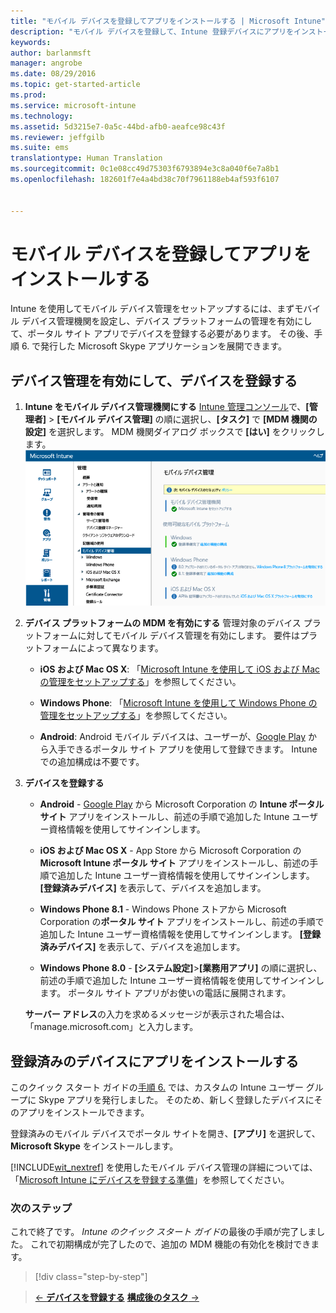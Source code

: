 ```yaml
---
title: "モバイル デバイスを登録してアプリをインストールする | Microsoft Intune"
description: "モバイル デバイスを登録して、Intune 登録デバイスにアプリをインストールする方法を説明します"
keywords: 
author: barlanmsft
manager: angrobe
ms.date: 08/29/2016
ms.topic: get-started-article
ms.prod: 
ms.service: microsoft-intune
ms.technology: 
ms.assetid: 5d3215e7-0a5c-44bd-afb0-aeafce98c43f
ms.reviewer: jeffgilb
ms.suite: ems
translationtype: Human Translation
ms.sourcegitcommit: 0c1e08cc49d75303f6793894e3c8a040f6e7a8b1
ms.openlocfilehash: 182601f7e4a4bd38c70f7961188eb4af593f6107


---
```


# モバイル デバイスを登録してアプリをインストールする
Intune を使用してモバイル デバイス管理をセットアップするには、まずモバイル デバイス管理機関を設定し、デバイス プラットフォームの管理を有効にして、ポータル サイト アプリでデバイスを登録する必要があります。 その後、手順 6. で発行した Microsoft Skype アプリケーションを展開できます。

## デバイス管理を有効にして、デバイスを登録する

1.  **Intune をモバイル デバイス管理機関にする** [Intune 管理コンソール](https://manage.microsoft.com/)で、**[管理者]** > **[モバイル デバイス管理]** の順に選択し、**[タスク]** で **[MDM 機関の設定]** を選択します。  MDM 機関ダイアログ ボックスで **[はい]** をクリックします。
    ![管理コンソール。 MDM を Intune に設定](./media/mdmAuthority.png)

2.  **デバイス プラットフォームの MDM を有効にする** 管理対象のデバイス プラットフォームに対してモバイル デバイス管理を有効にします。 要件はプラットフォームによって異なります。

    -   **iOS および Mac OS X**: 「[Microsoft Intune を使用して iOS および Mac の管理をセットアップする](/intune/deploy-use/set-up-ios-and-mac-management-with-microsoft-intune)」を参照してください。

    -   **Windows Phone**: 「[Microsoft Intune を使用して Windows Phone の管理をセットアップする](/intune/deploy-use/set-up-windows-phone-management-with-microsoft-intune)」を参照してください。

    -   **Android**: Android モバイル デバイスは、ユーザーが、[Google Play](https://play.google.com/store/apps/details?id=com.skype.raider) から入手できるポータル サイト アプリを使用して登録できます。 Intune での追加構成は不要です。

3.  **デバイスを登録する**

    -   **Android** - [Google Play](http://go.microsoft.com/fwlink/p/?LinkId=386612) から Microsoft Corporation の **Intune ポータル サイト** アプリをインストールし、前述の手順で追加した Intune ユーザー資格情報を使用してサインインします。

    -   **iOS および Mac OS X** - App Store から Microsoft Corporation の **Microsoft Intune ポータル サイト** アプリをインストールし、前述の手順で追加した Intune ユーザー資格情報を使用してサインインします。 **[登録済みデバイス]** を表示して、デバイスを追加します。

    -   **Windows Phone 8.1** - Windows Phone ストアから Microsoft Corporation の**ポータル サイト** アプリをインストールし、前述の手順で追加した Intune ユーザー資格情報を使用してサインインします。  **[登録済みデバイス]** を表示して、デバイスを追加します。

    -   **Windows Phone 8.0** - **[システム設定]**&gt;**[業務用アプリ]** の順に選択し、前述の手順で追加した Intune ユーザー資格情報を使用してサインインします。 ポータル サイト アプリがお使いの電話に展開されます。

    **サーバー アドレス**の入力を求めるメッセージが表示された場合は、「manage.microsoft.com」と入力します。

## 登録済みのデバイスにアプリをインストールする
このクイック スタート ガイドの[手順 6.](start-with-a-paid-subscription-to-microsoft-intune-step-6.md) では、カスタムの Intune ユーザー グループに Skype アプリを発行しました。 そのため、新しく登録したデバイスにそのアプリをインストールできます。

登録済みのモバイル デバイスでポータル サイトを開き、**[アプリ]** を選択して、**Microsoft Skype** をインストールします。

[!INCLUDE[wit_nextref](../includes/wit_nextref_md.md)] を使用したモバイル デバイス管理の詳細については、「[Microsoft Intune にデバイスを登録する準備](/intune/deploy-use/get-ready-to-enroll-devices-in-microsoft-intune)」を参照してください。


### 次のステップ
これで終了です。 *Intune のクイック スタート ガイド*の最後の手順が完了しました。 これで初期構成が完了したので、追加の MDM 機能の有効化を検討できます。

>[!div class="step-by-step"]

>[&larr; **デバイスを登録する**](.\start-with-a-paid-subscription-to-microsoft-intune-step-8.md)     [**構成後のタスク** &rarr;](.\post-configuration-tasks.md)  



<!--HONumber=Aug16_HO5-->


